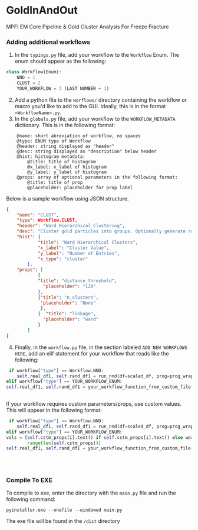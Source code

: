 # GoldInAndOut

MPFI EM Core Pipeline & Gold Cluster Analysis For Freeze Fracture

### Adding additional workflows
1) In the `typings.py` file, add your workflow to the `Workflow` Enum. The enum should appear as the following:
```python
class Workflow(Enum):
    NND = 1
    CLUST = 2
    YOUR_WORKFLOW = 3 (LAST NUMBER + 1) 
```
2) Add a python file to the `worflows/` directory containing the workflow or macro you'd like to add to the GUI. Ideally, this is in the format `<WorkflowName>.py`.
3) In the `globals.py` file, add your workflow to the `WORKFLOW_METADATA` dictionary. This is in the following format:
```buildoutcfg
    @name: short abreviation of workflow, no spaces
    @type: ENUM type of Workflow
    @header: string displayed as "header"
    @desc: string displayed as "description" below header
    @hist: histogram metadata:
        @title: title of histogram
        @x_label: x_label of histogram
        @y_label: y_label of histogram
    @props: array of optional parameters in the following format:
        @title: title of prop
        @placeholder: placeholder for prop label
```
Below is a sample workflow using JSON structure.
```json
{
    "name": "CLUST",
    "type": Workflow.CLUST,
    "header": "Ward Hierarchical Clustering",
    "desc": "Cluster gold particles into groups. Optionally generate random coordinates.",
    "hist": {
            "title": "Ward Hierarchical Clusters",
            "x_label": "Cluster Value",
            "y_label": "Number of Entries",
            "x_type": "cluster"
        },
    "props": [
            {
            "title": "distance_threshold",
              "placeholder": "120"
            },
            {"title": "n_clusters",
             "placeholder": "None"
             },
            {  "title": "linkage",
              "placeholder": "ward"
            }
        ]
}
```
4) Finally, in the `workflow.py` file, in the section labeled `ADD NEW WORKFLOWS HERE`, add an elif statement for your workflow that reads like the following:

```python
 if workflow["type"] == Workflow.NND:
    self.real_df1, self.rand_df1 = run_nnd(df=scaled_df, prog=prog_wrapper, random_coordinate_list=random_coords)
elif workflow["type"] == YOUR_WORKFLOW_ENUM:
self.real_df1, self.rand_df1 = your_workflow_function_from_custom_file(df=scaled_df, prog=prog_wrapper,
                                                                       random_coordinate_list=random_coords)
```
If your workflow requires custom parameters/props, use custom values. This will appear in the following format:

```python
 if workflow["type"] == Workflow.NND:
    self.real_df1, self.rand_df1 = run_nnd(df=scaled_df, prog=prog_wrapper, random_coordinate_list=random_coords)
elif workflow["type"] == YOUR_WORKFLOW_ENUM:
vals = [self.cstm_props[i].text() if self.cstm_props[i].text() else workflow['props'][i]['placeholder'] for i in
        range(len(self.cstm_props))]
self.real_df1, self.rand_df1 = your_workflow_function_from_custom_file(df=scaled_df,
                                                                       random_coordinate_list=random_coords,
                                                                       prog=prog_wrapper, distance_threshold=vals[0],
                                                                       n_clusters=vals[1], linkage=vals[2])
```

### Compile To EXE

To compile to exe, enter the directory with the `main.py` file and run the following command:

```
pyinstaller.exe --onefile --windowed main.py
```

The exe file will be found in the `/dist` directory
